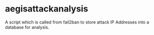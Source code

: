 aegisattackanalysis
===================

A script which is called from fail2ban to store attack IP Addresses into a database for analysis. 